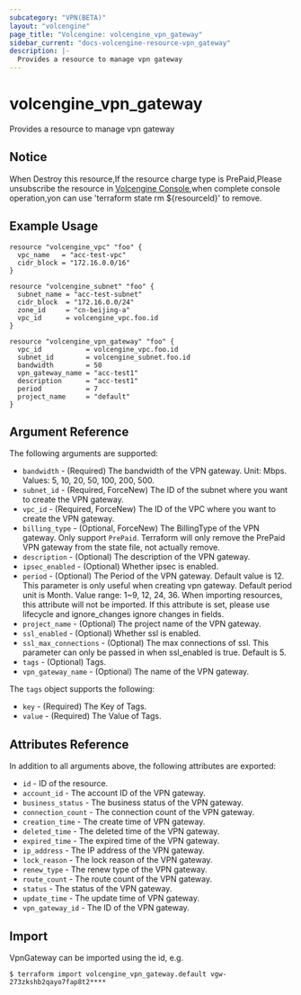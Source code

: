 ```yaml
---
subcategory: "VPN(BETA)"
layout: "volcengine"
page_title: "Volcengine: volcengine_vpn_gateway"
sidebar_current: "docs-volcengine-resource-vpn_gateway"
description: |-
  Provides a resource to manage vpn gateway
---
```

# volcengine_vpn_gateway
Provides a resource to manage vpn gateway
## Notice
When Destroy this resource,If the resource charge type is PrePaid,Please unsubscribe the resource 
in  [Volcengine Console](https://console.volcengine.com/finance/unsubscribe/),when complete console operation,yon can
use 'terraform state rm ${resourceId}' to remove.
## Example Usage
```hcl
resource "volcengine_vpc" "foo" {
  vpc_name   = "acc-test-vpc"
  cidr_block = "172.16.0.0/16"
}

resource "volcengine_subnet" "foo" {
  subnet_name = "acc-test-subnet"
  cidr_block  = "172.16.0.0/24"
  zone_id     = "cn-beijing-a"
  vpc_id      = volcengine_vpc.foo.id
}

resource "volcengine_vpn_gateway" "foo" {
  vpc_id           = volcengine_vpc.foo.id
  subnet_id        = volcengine_subnet.foo.id
  bandwidth        = 50
  vpn_gateway_name = "acc-test1"
  description      = "acc-test1"
  period           = 7
  project_name     = "default"
}
```
## Argument Reference
The following arguments are supported:
* `bandwidth` - (Required) The bandwidth of the VPN gateway. Unit: Mbps. Values: 5, 10, 20, 50, 100, 200, 500.
* `subnet_id` - (Required, ForceNew) The ID of the subnet where you want to create the VPN gateway.
* `vpc_id` - (Required, ForceNew) The ID of the VPC where you want to create the VPN gateway.
* `billing_type` - (Optional, ForceNew) The BillingType of the VPN gateway. Only support `PrePaid`.
Terraform will only remove the PrePaid VPN gateway from the state file, not actually remove.
* `description` - (Optional) The description of the VPN gateway.
* `ipsec_enabled` - (Optional) Whether ipsec is enabled.
* `period` - (Optional) The Period of the VPN gateway. Default value is 12. This parameter is only useful when creating vpn gateway. Default period unit is Month.
Value range: 1~9, 12, 24, 36. When importing resources, this attribute will not be imported. If this attribute is set, please use lifecycle and ignore_changes ignore changes in fields.
* `project_name` - (Optional) The project name of the VPN gateway.
* `ssl_enabled` - (Optional) Whether ssl is enabled.
* `ssl_max_connections` - (Optional) The max connections of ssl. This parameter can only be passed in when ssl_enabled is true. Default is 5.
* `tags` - (Optional) Tags.
* `vpn_gateway_name` - (Optional) The name of the VPN gateway.

The `tags` object supports the following:

* `key` - (Required) The Key of Tags.
* `value` - (Required) The Value of Tags.

## Attributes Reference
In addition to all arguments above, the following attributes are exported:
* `id` - ID of the resource.
* `account_id` - The account ID of the VPN gateway.
* `business_status` - The business status of the VPN gateway.
* `connection_count` - The connection count of the VPN gateway.
* `creation_time` - The create time of VPN gateway.
* `deleted_time` - The deleted time of the VPN gateway.
* `expired_time` - The expired time of the VPN gateway.
* `ip_address` - The IP address of the VPN gateway.
* `lock_reason` - The lock reason of the VPN gateway.
* `renew_type` - The renew type of the VPN gateway.
* `route_count` - The route count of the VPN gateway.
* `status` - The status of the VPN gateway.
* `update_time` - The update time of VPN gateway.
* `vpn_gateway_id` - The ID of the VPN gateway.


## Import
VpnGateway can be imported using the id, e.g.
```
$ terraform import volcengine_vpn_gateway.default vgw-273zkshb2qayo7fap8t2****
```


